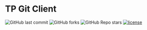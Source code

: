 # TP Git Client

![GitHub last commit](https://img.shields.io/github/last-commit/AAT-Corp/TP-Avance-Client)
![GitHub forks](https://img.shields.io/github/forks/AAT-Corp/TP-Avance-Client?label=Forks&style=plastic)
![GitHub Repo stars](https://img.shields.io/github/stars/AAT-Corp/TP-Avance-Client?label=Stars&style=plastic)
[![license](https://img.shields.io/github/license/Jire/KTON.svg)](https://github.com/Jire/KTON/blob/master/LICENSE.txt)

